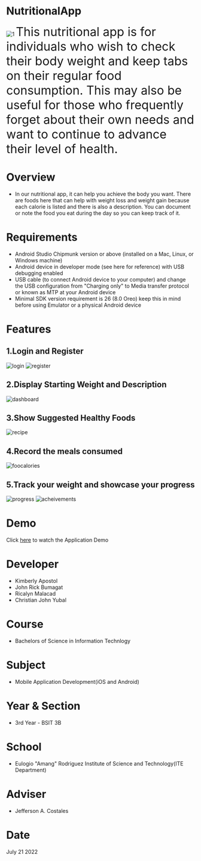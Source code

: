 # NutritionalApp
![1](https://user-images.githubusercontent.com/109723640/180247441-0a24c42d-a9c0-41d8-9a64-552f5689b554.jpg)
<font size="6"> This nutritional app is for individuals who wish to check their body weight and keep tabs on their regular food consumption. This may also be useful for those who frequently forget about their own needs and want to continue to advance their level of health.</font>
# Overview
* In our nutritional app, it can help you achieve the body you want. There are foods here that can help with weight loss and weight gain because each calorie is listed and there is also a description. You can document or note the food you eat during the day so you can keep track of it.
# Requirements
* Android Studio Chipmunk version or above (installed on a Mac, Linux, or Windows machine)
* Android device in developer mode (see here for reference) with USB debugging enabled
* USB cable (to connect Android device to your computer) and change the USB configuration from "Charging only" to Media transfer protocol or known as MTP at your Android device
* Minimal SDK version requirement is 26 (8.0 Oreo) keep this in mind before using Emulator or a physical Android device
# Features
## 1.Login and Register
![login](https://user-images.githubusercontent.com/109723640/180273743-fbc891e5-323f-4923-8319-ab74faaa064f.jpg)
![register](https://user-images.githubusercontent.com/109723640/180273842-1e5c1abd-bd61-4b76-b011-1c85fd22236c.jpg)
## 2.Display Starting Weight and Description
![dashboard](https://user-images.githubusercontent.com/109723640/180273791-6749222c-e401-4fc7-9ccf-520ec818e67c.jpg)
## 3.Show Suggested Healthy Foods
![recipe](https://user-images.githubusercontent.com/109723640/180273835-4986ab11-2964-468e-bdd1-73ce7ed4b4d9.jpg)
## 4.Record the meals consumed
![foocalories](https://user-images.githubusercontent.com/109723640/180273766-b95871e5-c4b9-45d0-9429-07b14a81ae32.jpg)
## 5.Track your weight and showcase your progress
![progress](https://user-images.githubusercontent.com/109723640/180273827-d57b1a83-18a4-4608-9003-6567c9010e0d.jpg)
![acheivements](https://user-images.githubusercontent.com/109723640/180273783-9c859c73-5bc0-409b-9d4c-9f34770d2e8a.jpg)
# Demo
Click [here](https://youtu.be/USKptdmM10s) to watch the Application Demo
# Developer
* Kimberly Apostol
* John Rick Bumagat
* Ricalyn Malacad
* Christian John Yubal
# Course
* Bachelors of Science in Information Technlogy
# Subject
* Mobile Application Development(iOS and Android)
# Year & Section
* 3rd Year - BSIT 3B
# School
* Eulogio "Amang" Rodriguez Institute of Science and Technology(ITE Department)
# Adviser
* Jefferson A. Costales
# Date
July 21 2022
